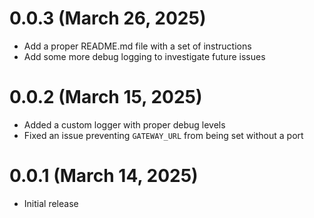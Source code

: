 # 0.0.3 (March 26, 2025)
- Add a proper README.md file with a set of instructions
- Add some more debug logging to investigate future issues

# 0.0.2 (March 15, 2025)
- Added a custom logger with proper debug levels
- Fixed an issue preventing `GATEWAY_URL` from being set without a port

# 0.0.1 (March 14, 2025)
- Initial release
